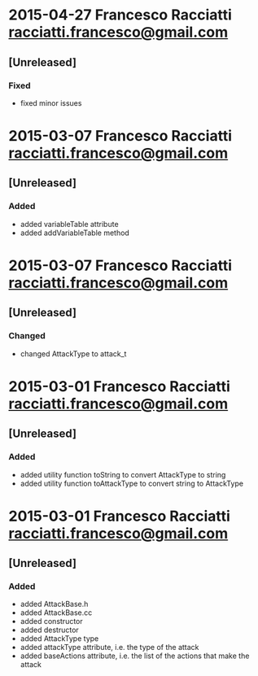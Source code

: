 # 2015-04-27  Francesco Racciatti  <racciatti.francesco@gmail.com>
## [Unreleased]
### Fixed
- fixed minor issues


# 2015-03-07  Francesco Racciatti  <racciatti.francesco@gmail.com>
## [Unreleased]
### Added
- added variableTable attribute
- added addVariableTable method


# 2015-03-07  Francesco Racciatti  <racciatti.francesco@gmail.com>
## [Unreleased]
### Changed
- changed AttackType to attack_t


# 2015-03-01  Francesco Racciatti  <racciatti.francesco@gmail.com>
## [Unreleased]
### Added
- added utility function toString to convert AttackType to string
- added utility function toAttackType to convert string to AttackType


# 2015-03-01  Francesco Racciatti  <racciatti.francesco@gmail.com>
## [Unreleased]
### Added
- added AttackBase.h
- added AttackBase.cc
- added constructor
- added destructor
- added AttackType type
- added attackType attribute, i.e. the type of the attack
- added baseActions attribute, i.e. the list of the actions that make the attack
